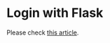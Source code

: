 # Login with Flask

Please check [this article](https://www.digitalocean.com/community/tutorials/how-to-add-authentication-to-your-app-with-flask-login).
